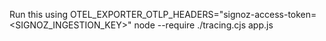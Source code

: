 Run this using OTEL_EXPORTER_OTLP_HEADERS="signoz-access-token=<SIGNOZ_INGESTION_KEY>" node --require ./tracing.cjs app.js